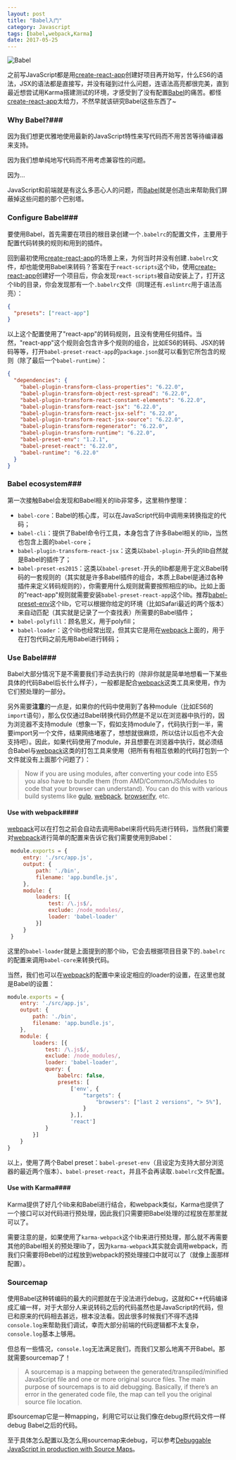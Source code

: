 ```yaml
---
layout: post
title: "Babel入门"
category: Javascript
tags: [babel,webpack,Karma]
date: 2017-05-25
---
```


![Babel](https://raw.githubusercontent.com/babel/logo/master/babel.png)

之前写JavaScript都是用[create-react-app](https://github.com/facebookincubator/create-react-app)创建好项目再开始写，什么ES6的语法，JSX的语法都是直接写，并没有碰到过什么问题，连语法高亮都很完美，直到最近想尝试用Karma搭建测试的环境，才感受到了没有配置[Babel](https://github.com/babel/babel)的痛苦。都怪[create-react-app](https://github.com/facebookincubator/create-react-app)太给力，不然早就该研究Babel这些东西了~

### Why Babel?###

因为我们想更优雅地使用最新的JavaScript特性来写代码而不用苦苦等待编译器来支持。

因为我们想单纯地写代码而不用考虑兼容性的问题。

因为...

JavaScript和前端就是有这么多恶心人的问题，而[Babel](https://github.com/babel/babel)就是创造出来帮助我们屏蔽掉这些问题的那个巴别塔。

<!--break-->

### Configure Babel###

要使用Babel，首先需要在项目的根目录创建一个`.babelrc`的配置文件，主要用于配置代码转换的规则和用到的插件。

回到最初使用[create-react-app](https://github.com/facebookincubator/create-react-app)的场景上来，为何当时并没有创建`.babelrc`文件，却也能使用Babel来转码？答案在于`react-scripts`这个lib，使用[create-react-app](https://github.com/facebookincubator/create-react-app)创建好一个项目后，你会发现`react-scripts`被自动安装上了，打开这个lib的目录，你会发现那有一个`.babelrc`文件（同理还有`.eslintrc`用于语法高亮）：

```json
{
  "presets": ["react-app"]
}
```

以上这个配置使用了"react-app"的转码规则，且没有使用任何插件。当然，"react-app"这个规则会包含许多个规则的组合，比如ES6的转码、JSX的转码等等，打开`babel-preset-react-app`的`package.json`就可以看到它所包含的规则（除了最后一个`babel-runtime`）：

```json
{
  "dependencies": {
    "babel-plugin-transform-class-properties": "6.22.0",
    "babel-plugin-transform-object-rest-spread": "6.22.0",
    "babel-plugin-transform-react-constant-elements": "6.22.0",
    "babel-plugin-transform-react-jsx": "6.22.0",
    "babel-plugin-transform-react-jsx-self": "6.22.0",
    "babel-plugin-transform-react-jsx-source": "6.22.0",
    "babel-plugin-transform-regenerator": "6.22.0",
    "babel-plugin-transform-runtime": "6.22.0",
    "babel-preset-env": "1.2.1",
    "babel-preset-react": "6.22.0",
    "babel-runtime": "6.22.0"
  }
}
```

### Babel ecosystem###

第一次接触Babel会发现和Babel相关的lib非常多，这里稍作整理：

- `babel-core`：Babel的核心库，可以在JavaScript代码中调用来转换指定的代码；
- `babel-cli`：提供了Babel命令行工具，本身包含了许多Babel相关的lib，当然也包含上面的`babel-core`；
- `babel-plugin-transform-react-jsx`：这类以`babel-plugin-`开头的lib自然就是Babel的插件了；
- `babel-preset-es2015`：这类以`babel-preset-`开头的lib都是用于定义Babel转码的一套规则的（其实就是许多Babel插件的组合，本质上Babel是通过各种插件来定义转码规则的），你需要用什么规则就需要按照相应的lib。比如上面的"react-app"规则就需要安装`babel-preset-react-app`这个lib。推荐[babel-preset-env](https://github.com/babel/babel-preset-env)这个lib，它可以根据你给定的环境（比如Safari最近的两个版本）来自动匹配（其实就是记录了一个查找表）所需要的Babel插件；
- `babel-polyfill`：顾名思义，用于polyfill；
- `babel-loader`：这个lib也经常出现，但其实它是用在[webpack](https://github.com/webpack/webpack)上面的，用于在打包代码之前先用Babel进行转码；

### Use Babel###

Babel大部分情况下是不需要我们手动去执行的（除非你就是简单地想看一下某些具体的代码Babel后长什么样子），一般都是配合[webpack](https://github.com/webpack/webpack)这类工具来使用，作为它们预处理的一部分。

另外需要**注意**的一点是，如果你的代码中使用到了各种module（比如ES6的`import`语句），那么仅仅通过Babel转换代码仍然是不足以在浏览器中执行的，因为浏览器不支持module（想象一下，假如支持module了，代码执行到一半，需要import另一个文件，结果网络堵塞了，想想就很麻烦，所以估计以后也不大会支持吧）。因此，如果代码使用了module，并且想要在浏览器中执行，就必须结合Babel与[webpack](https://github.com/webpack/webpack)这类的打包工具来使用（把所有有相互依赖的代码打包到一个文件就没有上面那个问题了）：

> Now if you are using modules, after converting your code into ES5 you also have to bundle them (from AMD/CommonJS/Modules to code that your browser can understand). You can do this with various build systems like [gulp](http://gulpjs.com/), [webpack](http://webpack.github.io/), [browserify](http://browserify.org/), etc.

#### Use with webpack####

[webpack](https://github.com/webpack/webpack)可以在打包之前会自动去调用Babel来将代码先进行转码，当然我们需要对[webpack](https://github.com/webpack/webpack)进行简单的配置来告诉它我们需要使用到Babel：

```javascript
 module.exports = {
     entry: './src/app.js',
     output: {
         path: './bin',
         filename: 'app.bundle.js',
     },
     module: {
         loaders: [{
             test: /\.js$/,
             exclude: /node_modules/,
             loader: 'babel-loader'
         }]
     }
 }
```

这里的`babel-loader`就是上面提到的那个lib，它会去根据项目目录下的`.babelrc`的配置来调用`babel-core`来转换代码。

当然，我们也可以在[webpack](https://github.com/webpack/webpack)的配置中来设定相应的loader的设置，在这里也就是Babel的设置：

```javascript
module.exports = {
    entry: './src/app.js',
    output: {
        path: './bin',
        filename: 'app.bundle.js',
    },
    module: {
        loaders: [{
            test: /\.js$/,
            exclude: /node_modules/,
            loader: 'babel-loader',
            query: {
                babelrc: false,
                presets: [
                    ['env', {
                        "targets": {
                            "browsers": ["last 2 versions", "> 5%"],
                        }
                    },],
                    'react']
            }
        }]
    }
}
```

以上，使用了两个Babel preset：`babel-preset-env`（且设定为支持大部分浏览器的最近两个版本）、`babel-preset-react`，并且不会再读取`.babelrc`文件配置。

#### Use with Karma####

Karma提供了好几个lib来和Babel进行结合，和webpack类似，Karma也提供了一个接口可以对代码进行预处理，因此我们只需要把Babel处理的过程放在那里就可以了。

需要注意的是，如果使用了`karma-webpack`这个lib来进行预处理，那么就不再需要其他的Babel相关的预处理lib了，因为`karma-webpack`其实就会调用webpack，而我们只需要将Bebel的过程放到webpack的预处理接口中就可以了（就像上面那样配置）。

### Sourcemap

使用Babel这种转编码的最大的问题就在于没法进行debug，这就和C++代码编译成汇编一样，对于大部分人来说转码之后的代码虽然也是JavaScript的代码，但已和原来的代码相去甚远，根本没法看。因此很多时候我们不得不选择`console.log`来帮助我们调试，幸而大部分前端的代码逻辑都不太复杂，`console.log`基本上够用。

但总有一些情况，`console.log`无法满足我们，而我们又那么地离不开Babel。那就需要sourcemap了！

> A sourcemap is a mapping between the generated/transpiled/minified JavaScript file and one or more original source files. The main purpose of sourcemaps is to aid debugging. Basically, if there’s an error in the generated code file, the map can tell you the original source file location.

即sourcemap它是一种mapping，利用它可以让我们像在debug原代码文件一样debug Babel之后的代码。

至于具体怎么配置以及怎么用sourcemap来debug，可以参考[Debuggable JavaScript in production with Source Maps](https://blog.sentry.io/2015/10/29/debuggable-javascript-with-source-maps)。

